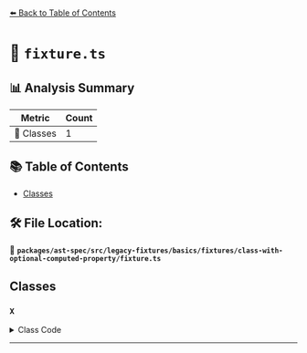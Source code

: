 [⬅️ Back to Table of Contents](../../../../../../../index.md)

# 📄 `fixture.ts`

## 📊 Analysis Summary

| Metric | Count |
|--------|-------|
| 🧱 Classes | 1 |

## 📚 Table of Contents

- [Classes](#classes)

## 🛠️ File Location:
📂 **`packages/ast-spec/src/legacy-fixtures/basics/fixtures/class-with-optional-computed-property/fixture.ts`**

## Classes

### `X`

<details><summary>Class Code</summary>

```ts
class X {
  private ['foo']? = undefined;
}
```
</details>


---